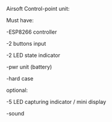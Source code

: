 Airsoft Control-point unit:

Must have:

-ESP8266 controller

-2 buttons input

-2 LED state indicator

-pwr unit (battery)

-hard case

optional:

-5 LED capturing indicator / mini display

-sound
